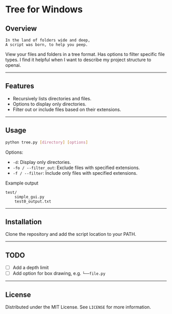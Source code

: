 # Tree for Windows


## Overview
```text
In the land of folders wide and deep,
A script was born, to help you peep.
```

View your files and folders in a tree format. Has options to filter specific file types. I find it helpful when I want to describe my project structure to openai. 



---
## Features
- Recursively lists directories and files.
- Options to display only directories.
- Filter out or include files based on their extensions.

---
## Usage
```bash
python tree.py [directory] [options]
```
Options:
- `-d`: Display only directories.
- `-fo / --filter_out`: Exclude files with specified extensions.
- `-f / --filter`: Include only files with specified extensions.

Example output
```text
test/
    simple_gui.py
    test0_output.txt
```

---
## Installation
Clone the repository and add the script location to your PATH.

---
## TODO
  - [ ] Add a depth limit
  - [ ] Add option for box drawing, e.g. `└──file.py`

---
## License
Distributed under the MIT License. See `LICENSE` for more information.



